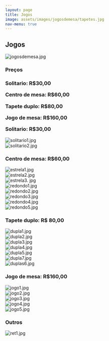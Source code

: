 ```yaml
---
layout: page
title: Jogos
image: assets/images/jogosdemesa/tapetes.jpg
nav-menu: true
---
```


<h2>Jogos</h2>
<!-- Begin Jogos de Mesa Gallery -->
<div class="4u$"><span class="image fit"><img src="{% link /assets/images/jogosdemesa/tapetes.jpg %}" alt="jogosdemesa.jpg" /></span></div>

<h3>Preços<h3>
<div class="box">
	<p>Solitario: R$30,00</p>
	<p>Centro de mesa: R$60,00</p>
	<p>Tapete duplo: R$80,00</p>
    <p>Jogo de mesa: R$160,00</p>
</div

<h3>Solitario: R$30,00</h3>
<div class="box alt">
	<div class="row 50% uniform">
		<div class="4u"><span class="image fit"><img src="{% link /assets/images/jogosdemesa/solitario1.jpg %}" alt="solitario1.jpg" /></span></div>
		<div class="4u$"><span class="image fit"><img src="{% link /assets/images/jogosdemesa/solitario2.jpg %}" alt="solitario2.jpg" /></span></div>
	</div>
</div>
<h3>Centro de mesa: R$60,00</h3>
<div class="box alt">
	<div class="row 50% uniform">
		<div class="4u"><span class="image fit"><img src="{% link /assets/images/jogosdemesa/estrela1.jpg %}" alt="estrela1.jpg" /></span></div>
		<div class="4u"><span class="image fit"><img src="{% link /assets/images/jogosdemesa/estrela2.jpg %}" alt="estrela2.jpg" /></span></div>
		<div class="4u$"><span class="image fit"><img src="{% link /assets/images/jogosdemesa/estrela3.jpg %}" alt="estrela3.
		jpg" /></span></div>
		<div class="4u"><span class="image fit"><img src="{% link /assets/images/jogosdemesa/redondo1.jpg %}" alt="redondo1.jpg" /></span></div>
		<div class="4u"><span class="image fit"><img src="{% link /assets/images/jogosdemesa/redondo2.jpg %}" alt="redondo2.jpg" /></span></div>
		<div class="4u$"><span class="image fit"><img src="{% link /assets/images/jogosdemesa/redondo3.jpg %}" alt="redondo3.jpg" /></span></div>
		<!-- Break -->
		<div class="4u"><span class="image fit"><img src="{% link /assets/images/jogosdemesa/redondo4.jpg %}" alt="redondo4.jpg" /></span></div>
		<div class="4u$"><span class="image fit"><img src="{% link /assets/images/jogosdemesa/redondo5.jpg %}" alt="redondo5.jpg" /></span></div>
	</div>
</div>

<h3>Tapete duplo: R$ 80,00</h3>
<div class="box alt">
	<div class="row 50% uniform">
		<div class="4u"><span class="image fit"><img src="{% link /assets/images/jogosdemesa/dupla1.jpg %}" alt="dupla1.jpg" /></span></div>
		<div class="4u"><span class="image fit"><img src="{% link /assets/images/jogosdemesa/dupla2.jpg %}" alt="dupla2.jpg" /></span></div>
		<div class="4u$"><span class="image fit"><img src="{% link /assets/images/jogosdemesa/dupla3.jpg %}" alt="dupla3.jpg" /></span></div>
		<!-- Break -->
		<div class="4u"><span class="image fit"><img src="{% link /assets/images/jogosdemesa/dupla4.jpg %}" alt="dupla4.jpg" /></span></div>
		<div class="4u"><span class="image fit"><img src="{% link /assets/images/jogosdemesa/dupla5.jpg %}" alt="dupla5.jpg" /></span></div>
		<div class="4u$"><span class="image fit"><img src="{% link /assets/images/jogosdemesa/dupla7.jpg %}" alt="dupla7.jpg" /></span></div>
		<!-- Break -->
		<div class="4u$"><span class="image fit"><img src="{% link /assets/images/jogosdemesa/duplas6.jpg %}" alt="duplas6.jpg" /></span></div>
	</div>
</div>

<h3>Jogo de mesa: R$160,00</h3>
<div class="box alt">
	<div class="row 50% uniform">
		<div class="4u"><span class="image fit"><img src="{% link /assets/images/jogosdemesa/jogo1.jpg %}" alt="jogo1.jpg" /></span></div>
		<div class="4u"><span class="image fit"><img src="{% link /assets/images/jogosdemesa/jogo2.jpg %}" alt="jogo2.jpg" /></span></div>
		<div class="4u$"><span class="image fit"><img src="{% link /assets/images/jogosdemesa/jogo3.jpg %}" alt="jogo3.jpg" /></span></div>
		<!-- Break -->
		<div class="4u"><span class="image fit"><img src="{% link /assets/images/jogosdemesa/jogo4.jpg %}" alt="jogo4.jpg" /></span></div>
		<div class="4u$"><span class="image fit"><img src="{% link /assets/images/jogosdemesa/jogo5.jpg %}" alt="jogo5.jpg" /></span></div>
	</div>
</div>

<h3>Outros</h3>
<div class="box alt">
	<div class="row 50% uniform">
		<div class="4u$"><span class="image fit"><img src="{% link /assets/images/jogosdemesa/ret1.jpg %}" alt="ret1.jpg" /></span></div>
	</div>
</div>

<!-- End Jogos de Mesa Gallery -->